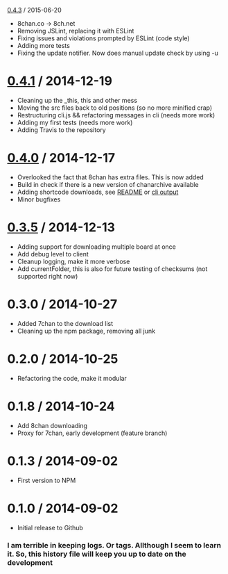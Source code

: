 [0.4.3](https://github.com/j3lte/chanarchive/releases/tag/v0.4.3) / 2015-06-20

  * 8chan.co -> 8ch.net
  * Removing JSLint, replacing it with ESLint
  * Fixing issues and violations prompted by ESLint (code style)
  * Adding more tests
  * Fixing the update notifier. Now does manual update check by using -u

[0.4.1](https://github.com/j3lte/chanarchive/releases/tag/v0.4.1) / 2014-12-19
==================

  * Cleaning up the _this, this and other mess
  * Moving the src files back to old positions (so no more minified crap)
  * Restructuring cli.js && refactoring messages in cli (needs more work)
  * Adding my first tests (needs more work)
  * Adding Travis to the repository

[0.4.0](https://github.com/j3lte/chanarchive/releases/tag/v0.4.0) / 2014-12-17
==================

  * Overlooked the fact that 8chan has extra files. This is now added
  * Build in check if there is a new version of chanarchive available
  * Adding shortcode downloads, see [README](https://github.com/j3lte/chanarchive/blob/master/README.md) or [cli output](https://github.com/j3lte/chanarchive/blob/master/docs/cli.md)
  * Minor bugfixes

[0.3.5](https://github.com/j3lte/chanarchive/releases/tag/v0.3.5) / 2014-12-13
==================

  * Adding support for downloading multiple board at once
  * Add debug level to client
  * Cleanup logging, make it more verbose
  * Add currentFolder, this is also for future testing of checksums (not supported right now)

0.3.0 / 2014-10-27
==================

  * Added 7chan to the download list
  * Cleaning up the npm package, removing all junk

0.2.0 / 2014-10-25
==================

  * Refactoring the code, make it modular

0.1.8 / 2014-10-24
==================

  * Add 8chan downloading
  * Proxy for 7chan, early development (feature branch)

0.1.3 / 2014-09-02
==================

  * First version to NPM

0.1.0 / 2014-09-02
==================

  * Initial release to Github

### I am terrible in keeping logs. Or tags. Allthough I seem to learn it. So, this history file will keep you up to date on the development